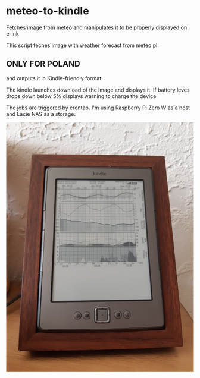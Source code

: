 # meteo-to-kindle
Fetches image from meteo and manipulates it to be properly displayed on e-ink

This script feches image with weather forecast from meteo.pl.
## ONLY FOR POLAND
and outputs it in Kindle-friendly format.

The kindle launches download of the image and displays it.
If battery leves drops down below 5% displays warning to charge the device.

The jobs are triggered by crontab. I'm using Raspberry Pi Zero W as a host and Lacie NAS as a storage.

![alt text](https://github.com/cielke/meteo-to-kindle/raw/master/20180508_162118.jpg)
